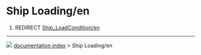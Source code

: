 # Ship Loading/en
1.  REDIRECT [Ship_LoadCondition/en](Ship_LoadCondition/en.md)



---
![](images/Button_right.svg) [documentation index](../README.md) > Ship Loading/en
